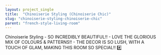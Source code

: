 ```yaml
---
layout: project_single
title:  "Chinoiserie Styling (Chinoiserie Chic)"
slug: "chinoiserie-styling-chinoiserie-chic"
parent: "french-style-living-room"
---
```

Chinoiserie Styling - SO INCREDIBLY BEAUTIFUL!! - LOVE THE GLORIOUS MIX OF COLOURS & PATTERNS!! - THE DECOR IS SO LUSH, WITH A TOUCH OF GLAM, MAKING THIS ROOM SO SPECIAL!! #️⃣